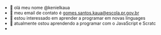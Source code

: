 - 👋 olá meu nome @kenielkaua
- 👀 meu email de contato é gomes.santos.kaua@escola.pr.gov.br
- 🌱 estou interessado em aprender a programar em novas linguages
- 💞️ atualmente ostou aprendendo a programar com o JavaScript e Scratc   
- 

<!---
kenielkaua/kenielkaua is a ✨ special ✨ repository because its `README.md` (this file) appears on your GitHub profile.
You can click the Preview link to take a look at your changes.
--->
